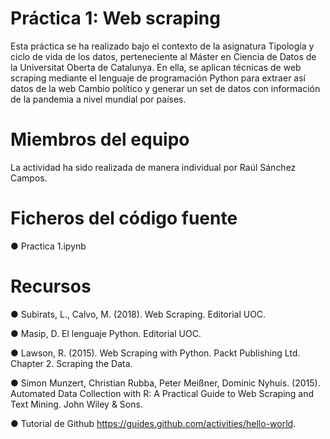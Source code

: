 # Práctica 1: Web scraping
Esta práctica se ha realizado bajo el contexto de la asignatura Tipología y ciclo de vida de los datos, perteneciente al Máster en Ciencia de Datos de la Universitat Oberta de Catalunya. En ella, se aplican técnicas de web scraping mediante el lenguaje de programación Python para extraer así datos de la web Cambio político y generar un set de datos con información de la pandemia a nivel mundial por países.

# Miembros del equipo
La actividad ha sido realizada de manera individual por Raúl Sánchez Campos.

# Ficheros del código fuente
● Practica 1.ipynb

# Recursos 
● Subirats, L., Calvo, M. (2018). Web Scraping. Editorial UOC.

● Masip, D. El lenguaje Python. Editorial UOC.

● Lawson, R. (2015). Web Scraping with Python. Packt Publishing Ltd. Chapter 2. Scraping the Data. 

● Simon Munzert, Christian Rubba, Peter Meißner, Dominic Nyhuis. (2015). Automated Data Collection with R: A Practical Guide to Web Scraping and Text Mining. John Wiley & Sons.

● Tutorial de Github https://guides.github.com/activities/hello-world. 
